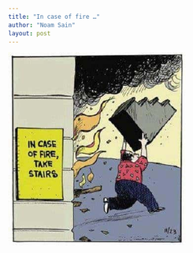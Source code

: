 ```yaml
---
title: "In case of fire …"
author: "Noam Sain"
layout: post
---
```


![In case of fire](/assets/2016/2016-08-In-case-of-fire.jpg)